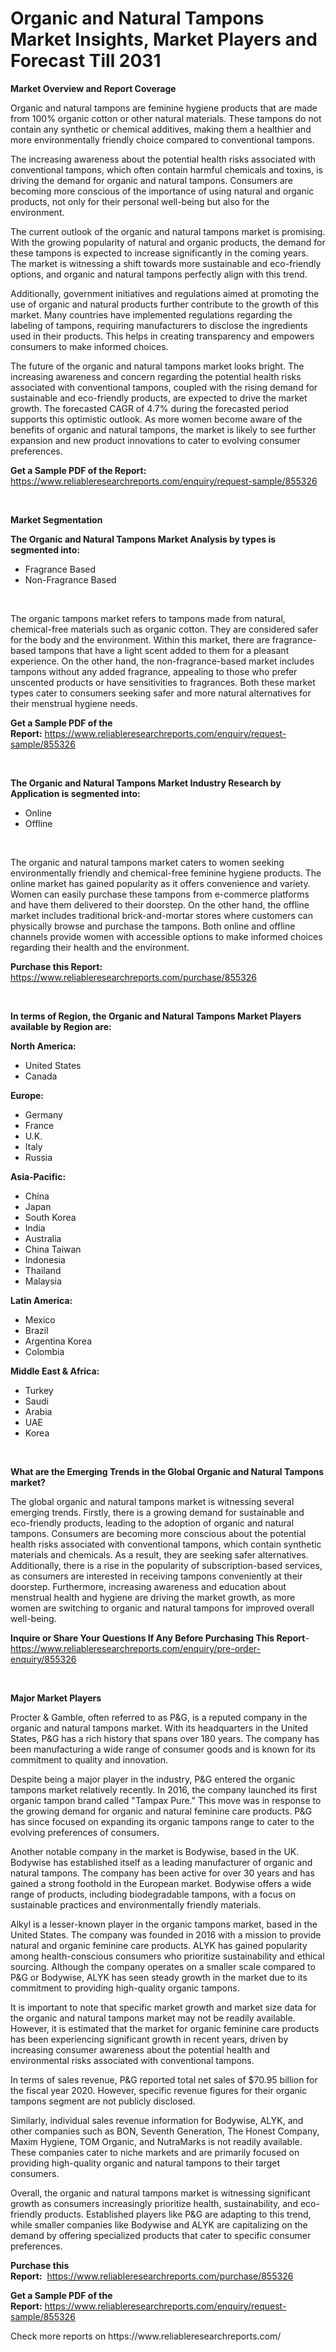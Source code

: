 <p><h1>Organic and Natural Tampons Market Insights, Market Players and Forecast Till 2031</h1></p><p><strong>Market Overview and Report Coverage</strong></p>
<p><p>Organic and natural tampons are feminine hygiene products that are made from 100% organic cotton or other natural materials. These tampons do not contain any synthetic or chemical additives, making them a healthier and more environmentally friendly choice compared to conventional tampons.</p><p>The increasing awareness about the potential health risks associated with conventional tampons, which often contain harmful chemicals and toxins, is driving the demand for organic and natural tampons. Consumers are becoming more conscious of the importance of using natural and organic products, not only for their personal well-being but also for the environment.</p><p>The current outlook of the organic and natural tampons market is promising. With the growing popularity of natural and organic products, the demand for these tampons is expected to increase significantly in the coming years. The market is witnessing a shift towards more sustainable and eco-friendly options, and organic and natural tampons perfectly align with this trend.</p><p>Additionally, government initiatives and regulations aimed at promoting the use of organic and natural products further contribute to the growth of this market. Many countries have implemented regulations regarding the labeling of tampons, requiring manufacturers to disclose the ingredients used in their products. This helps in creating transparency and empowers consumers to make informed choices.</p><p>The future of the organic and natural tampons market looks bright. The increasing awareness and concern regarding the potential health risks associated with conventional tampons, coupled with the rising demand for sustainable and eco-friendly products, are expected to drive the market growth. The forecasted CAGR of 4.7% during the forecasted period supports this optimistic outlook. As more women become aware of the benefits of organic and natural tampons, the market is likely to see further expansion and new product innovations to cater to evolving consumer preferences.</p></p>
<p><strong>Get a Sample PDF of the Report:</strong> <a href="https://www.reliableresearchreports.com/enquiry/request-sample/855326">https://www.reliableresearchreports.com/enquiry/request-sample/855326</a></p>
<p>&nbsp;</p>
<p><strong>Market Segmentation</strong></p>
<p><strong>The Organic and Natural Tampons Market Analysis by types is segmented into:</strong></p>
<p><ul><li>Fragrance Based</li><li>Non-Fragrance Based</li></ul></p>
<p>&nbsp;</p>
<p><p>The organic tampons market refers to tampons made from natural, chemical-free materials such as organic cotton. They are considered safer for the body and the environment. Within this market, there are fragrance-based tampons that have a light scent added to them for a pleasant experience. On the other hand, the non-fragrance-based market includes tampons without any added fragrance, appealing to those who prefer unscented products or have sensitivities to fragrances. Both these market types cater to consumers seeking safer and more natural alternatives for their menstrual hygiene needs.</p></p>
<p><strong>Get a Sample PDF of the Report:</strong>&nbsp;<a href="https://www.reliableresearchreports.com/enquiry/request-sample/855326">https://www.reliableresearchreports.com/enquiry/request-sample/855326</a></p>
<p>&nbsp;</p>
<p><strong>The Organic and Natural Tampons Market Industry Research by Application is segmented into:</strong></p>
<p><ul><li>Online</li><li>Offline</li></ul></p>
<p>&nbsp;</p>
<p><p>The organic and natural tampons market caters to women seeking environmentally friendly and chemical-free feminine hygiene products. The online market has gained popularity as it offers convenience and variety. Women can easily purchase these tampons from e-commerce platforms and have them delivered to their doorstep. On the other hand, the offline market includes traditional brick-and-mortar stores where customers can physically browse and purchase the tampons. Both online and offline channels provide women with accessible options to make informed choices regarding their health and the environment.</p></p>
<p><strong>Purchase this Report:</strong>&nbsp; <a href="https://www.reliableresearchreports.com/purchase/855326">https://www.reliableresearchreports.com/purchase/855326</a></p>
<p>&nbsp;</p>
<p><strong>In terms of Region, the Organic and Natural Tampons Market Players available by Region are:</strong></p>
<p>
    <p> <strong> North America: </strong>
        <ul>
            <li>United States</li>
            <li>Canada</li>
        </ul>
        </p> 
    <p> <strong> Europe: </strong>
        <ul>
            <li>Germany</li>
            <li>France</li>
            <li>U.K.</li>
            <li>Italy</li>
            <li>Russia</li>
        </ul>
        </p> 
    <p> <strong> Asia-Pacific: </strong>
        <ul>
            <li>China</li>
            <li>Japan</li>
            <li>South Korea</li>
            <li>India</li>
            <li>Australia</li>
            <li>China Taiwan</li>
            <li>Indonesia</li>
            <li>Thailand</li>
            <li>Malaysia</li>
        </ul>
        </p> 
    <p> <strong> Latin America: </strong>
        <ul>
            <li>Mexico</li>
            <li>Brazil</li>
            <li>Argentina Korea</li>
            <li>Colombia</li>
        </ul>
        </p> 
    <p> <strong> Middle East & Africa: </strong>
        <ul>
            <li>Turkey</li>
            <li>Saudi</li>
            <li>Arabia</li>
            <li>UAE</li>
            <li>Korea</li>
        </ul>
    </p>
    </p>
<p>&nbsp;</p>
<p><strong>What are the Emerging Trends in the Global Organic and Natural Tampons market?</strong></p>
<p><p>The global organic and natural tampons market is witnessing several emerging trends. Firstly, there is a growing demand for sustainable and eco-friendly products, leading to the adoption of organic and natural tampons. Consumers are becoming more conscious about the potential health risks associated with conventional tampons, which contain synthetic materials and chemicals. As a result, they are seeking safer alternatives. Additionally, there is a rise in the popularity of subscription-based services, as consumers are interested in receiving tampons conveniently at their doorstep. Furthermore, increasing awareness and education about menstrual health and hygiene are driving the market growth, as more women are switching to organic and natural tampons for improved overall well-being.</p></p>
<p><strong>Inquire or Share Your Questions If Any Before Purchasing This Report</strong>- <a href="https://www.reliableresearchreports.com/enquiry/pre-order-enquiry/855326">https://www.reliableresearchreports.com/enquiry/pre-order-enquiry/855326</a></p>
<p>&nbsp;</p>
<p><strong>Major Market Players</strong></p>
<p><p>Procter & Gamble, often referred to as P&G, is a reputed company in the organic and natural tampons market. With its headquarters in the United States, P&G has a rich history that spans over 180 years. The company has been manufacturing a wide range of consumer goods and is known for its commitment to quality and innovation.</p><p>Despite being a major player in the industry, P&G entered the organic tampons market relatively recently. In 2016, the company launched its first organic tampon brand called "Tampax Pure." This move was in response to the growing demand for organic and natural feminine care products. P&G has since focused on expanding its organic tampons range to cater to the evolving preferences of consumers.</p><p>Another notable company in the market is Bodywise, based in the UK. Bodywise has established itself as a leading manufacturer of organic and natural tampons. The company has been active for over 30 years and has gained a strong foothold in the European market. Bodywise offers a wide range of products, including biodegradable tampons, with a focus on sustainable practices and environmentally friendly materials.</p><p>Alkyl is a lesser-known player in the organic tampons market, based in the United States. The company was founded in 2016 with a mission to provide natural and organic feminine care products. ALYK has gained popularity among health-conscious consumers who prioritize sustainability and ethical sourcing. Although the company operates on a smaller scale compared to P&G or Bodywise, ALYK has seen steady growth in the market due to its commitment to providing high-quality organic tampons.</p><p>It is important to note that specific market growth and market size data for the organic and natural tampons market may not be readily available. However, it is estimated that the market for organic feminine care products has been experiencing significant growth in recent years, driven by increasing consumer awareness about the potential health and environmental risks associated with conventional tampons.</p><p>In terms of sales revenue, P&G reported total net sales of $70.95 billion for the fiscal year 2020. However, specific revenue figures for their organic tampons segment are not publicly disclosed.</p><p>Similarly, individual sales revenue information for Bodywise, ALYK, and other companies such as BON, Seventh Generation, The Honest Company, Maxim Hygiene, TOM Organic, and NutraMarks is not readily available. These companies cater to niche markets and are primarily focused on providing high-quality organic and natural tampons to their target consumers.</p><p>Overall, the organic and natural tampons market is witnessing significant growth as consumers increasingly prioritize health, sustainability, and eco-friendly products. Established players like P&G are adapting to this trend, while smaller companies like Bodywise and ALYK are capitalizing on the demand by offering specialized products that cater to specific consumer preferences.</p></p>
<p><strong>Purchase this Report:</strong>&nbsp;&nbsp;<a href="https://www.reliableresearchreports.com/purchase/855326">https://www.reliableresearchreports.com/purchase/855326</a></p>
<p></p>
<p><strong>Get a Sample PDF of the Report:</strong>&nbsp;<a href="https://www.reliableresearchreports.com/enquiry/request-sample/855326">https://www.reliableresearchreports.com/enquiry/request-sample/855326</a></p>
<p>Check more reports on https://www.reliableresearchreports.com/</p>